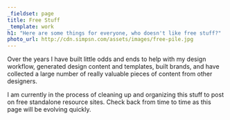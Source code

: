 ```yaml
---
_fieldset: page
title: Free Stuff
_template: work
h1: "Here are some things for everyone, who doesn't like free stuff?"
photo_url: http://cdn.simpsn.com/assets/images/free-pile.jpg
---
```

Over the years I have built little odds and ends to help with my design workflow, generated design content and templates, built brands, and have collected a large number of really valuable pieces of content from other designers.

I am currently in the process of cleaning up and organizing this stuff to post on free standalone resource sites. Check back from time to time as this page will be evolving quickly.

